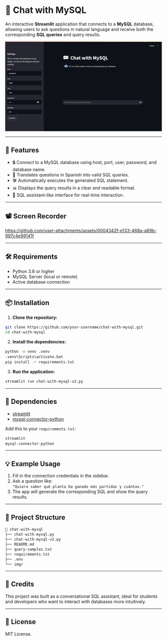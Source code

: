 # 💬 Chat with MySQL

An interactive **Streamlit** application that connects to a **MySQL** database, allowing users to ask questions in natural language and receive both the corresponding **SQL queries** and query results.

![App Screenshot](img/Chat-with-MySQL-05-02-2025_04_31_PM.png)

---

## 🚀 Features

- 🔒 Connect to a MySQL database using host, port, user, password, and database name.
- 🧠 Translates questions in Spanish into valid SQL queries.
- 🛠 Automatically executes the generated SQL statement.
- 📊 Displays the query results in a clear and readable format.
- 🤖 SQL assistant-like interface for real-time interaction.

---

## 📽️ Screen Recorder

https://github.com/user-attachments/assets/0004342f-e133-468a-a89b-997c4e99141f

---

## 🛠️ Requirements

- Python 3.8 or higher
- MySQL Server (local or remote)
- Active database connection

---

## 📦 Installation

1. **Clone the repository:**

```bash
git clone https://github.com/your-username/chat-with-mysql.git
cd chat-with-mysql
```

2. **Install the dependencies:**

```bash
python -m venv .venv
.venv\Scripts\activate.bat
pip install -r requirements.txt
```

3. **Run the application:**

```bash
streamlit run chat-with-mysql-v2.py
```

---

## 🧪 Dependencies

- [streamlit](https://streamlit.io/)
- [mysql-connector-python](https://pypi.org/project/mysql-connector-python/)

Add this to your `requirements.txt`:

```txt
streamlit
mysql-connector-python
```

---

## 💡 Example Usage

1. Fill in the connection credentials in the sidebar.
2. Ask a question like:  
   `"Quiero saber qué planta ha ganado más partidas y cuántas."`
3. The app will generate the corresponding SQL and show the query results.

---

## 📁 Project Structure

```
📁 chat-with-mysql
├── chat-with-mysql.py
├── chat-with-mysql-v2.py
├── README.md
├── query-samples.txt
├── requirements.txt
├── .env
└── img/
```

---

## 🤖 Credits

This project was built as a conversational SQL assistant, ideal for students and developers who want to interact with databases more intuitively.

---

## 📜 License

MIT License.
